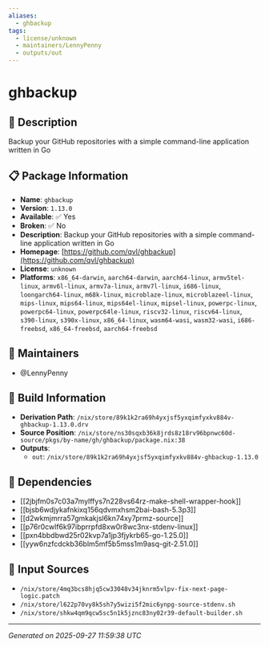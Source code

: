 ```yaml
---
aliases:
  - ghbackup
tags:
  - license/unknown
  - maintainers/LennyPenny
  - outputs/out
---
```


# ghbackup

## 📝 Description

Backup your GitHub repositories with a simple command-line application written in Go

## 📋 Package Information

- **Name**: `ghbackup`
- **Version**: `1.13.0`
- **Available**: ✅ Yes
- **Broken**: ✅ No
- **Description**: Backup your GitHub repositories with a simple command-line application written in Go
- **Homepage**: [https://github.com/qvl/ghbackup](https://github.com/qvl/ghbackup)
- **License**: `unknown`
- **Platforms**: `x86_64-darwin`, `aarch64-darwin`, `aarch64-linux`, `armv5tel-linux`, `armv6l-linux`, `armv7a-linux`, `armv7l-linux`, `i686-linux`, `loongarch64-linux`, `m68k-linux`, `microblaze-linux`, `microblazeel-linux`, `mips-linux`, `mips64-linux`, `mips64el-linux`, `mipsel-linux`, `powerpc-linux`, `powerpc64-linux`, `powerpc64le-linux`, `riscv32-linux`, `riscv64-linux`, `s390-linux`, `s390x-linux`, `x86_64-linux`, `wasm64-wasi`, `wasm32-wasi`, `i686-freebsd`, `x86_64-freebsd`, `aarch64-freebsd`
## 👥 Maintainers

- @LennyPenny


## 🔧 Build Information

- **Derivation Path**: `/nix/store/89k1k2ra69h4yxjsf5yxqimfyxkv884v-ghbackup-1.13.0.drv`
- **Source Position**: `/nix/store/ns30sqxb36k8jrds8z18rv96bpnwc60d-source/pkgs/by-name/gh/ghbackup/package.nix:38`
- **Outputs**:
  - `out`:  `/nix/store/89k1k2ra69h4yxjsf5yxqimfyxkv884v-ghbackup-1.13.0`

## 🔗 Dependencies

- [[2jbjfm0s7c03a7mylffys7n228vs64rz-make-shell-wrapper-hook]]
- [[bjsb6wdjykafnkixq156qdvmxhsm2bai-bash-5.3p3]]
- [[d2wkmjmrra57gmkakjsl6kn74xy7prmz-source]]
- [[p76r0cwlf6k97ibprrpfd8xw0r8wc3nx-stdenv-linux]]
- [[pxn4bbdbwd25r02kvp7a1jp3fjykrb65-go-1.25.0]]
- [[yyw6nzfcdckb36blm5mf5b5mss1m9asq-git-2.51.0]]

## 📁 Input Sources

- `/nix/store/4mq3bcs8hjq5cw33048v34jknrm5vlpv-fix-next-page-logic.patch`
- `/nix/store/l622p70vy8k5sh7y5wizi5f2mic6ynpg-source-stdenv.sh`
- `/nix/store/shkw4qm9qcw5sc5n1k5jznc83ny02r39-default-builder.sh`

---
*Generated on 2025-09-27 11:59:38 UTC*
